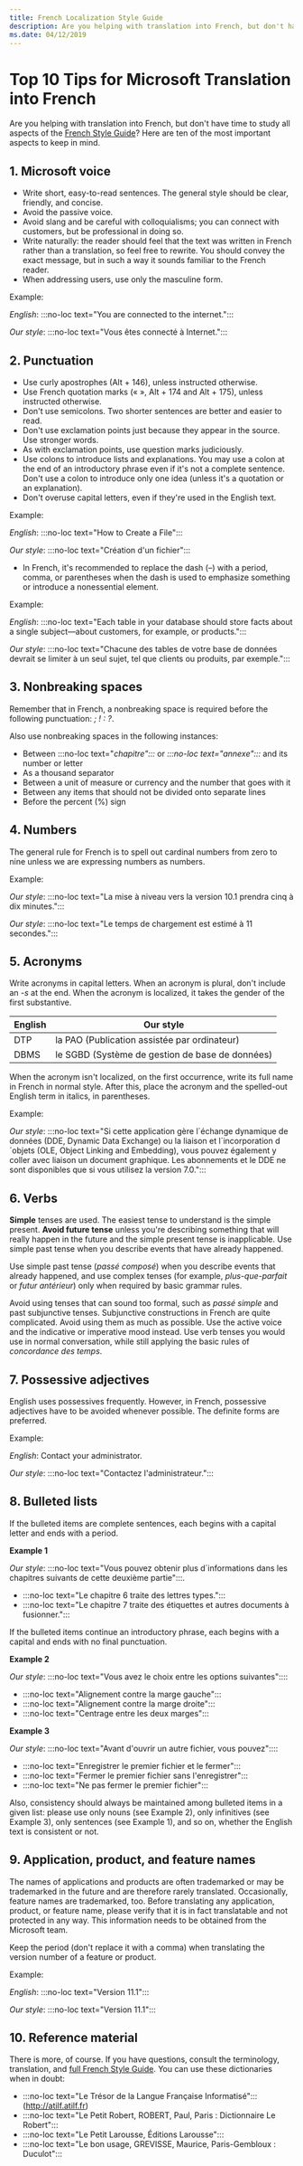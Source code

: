 ```yaml
---
title: French Localization Style Guide
description: Are you helping with translation into French, but don't have time to study all of the French Style Guide? Here are the ten most important aspects.
ms.date: 04/12/2019
---
```


# Top 10 Tips for Microsoft Translation into French

Are you helping with translation into French, but don't have time to study all aspects of the [French Style Guide](../../reference/microsoft-style-guides.md)? Here are ten of the most important aspects to keep in mind.

## 1. Microsoft voice

- Write short, easy-to-read sentences. The general style should be clear, friendly, and concise.
- Avoid the passive voice.
- Avoid slang and be careful with colloquialisms; you can connect with customers, but be professional in doing so.
- Write naturally: the reader should feel that the text was written in French rather than a translation, so feel free to rewrite. You should convey the exact message, but in such a way it sounds familiar to the French reader.
- When addressing users, use only the masculine form.

Example:

_English_: :::no-loc text="You are connected to the internet.":::

_Our style_: :::no-loc text="Vous êtes connecté à Internet.":::

## 2. Punctuation

- Use curly apostrophes (Alt + 146), unless instructed otherwise.
- Use French quotation marks (« », Alt + 174 and Alt + 175), unless instructed otherwise.
- Don't use semicolons. Two shorter sentences are better and easier to read.
- Don't use exclamation points just because they appear in the source. Use stronger words.
- As with exclamation points, use question marks judiciously.
- Use colons to introduce lists and explanations. You may use a colon at the end of an introductory phrase even if it's not a complete sentence. Don't use a colon to introduce only one idea (unless it's a quotation or an explanation).
- Don't overuse capital letters, even if they're used in the English text.

Example:

_English_: :::no-loc text="How to Create a File":::

_Our style_: :::no-loc text="Création d'un fichier":::

- In French, it's recommended to replace the dash (–) with a period, comma, or parentheses when the dash is used to emphasize something or introduce a nonessential element.

Example:

_English_: :::no-loc text="Each table in your database should store facts about a single subject—about customers, for example, or products.":::

_Our style_: :::no-loc text="Chacune des tables de votre base de données devrait se limiter à un seul sujet, tel que clients ou produits, par exemple.":::

## 3. Nonbreaking spaces

Remember that in French, a nonbreaking space is required before the following punctuation: _; ! : ?_.

Also use nonbreaking spaces in the following instances:

- Between :::no-loc text="_chapitre":::_ or _:::no-loc text="annexe":::_ and its number or letter
- As a thousand separator
- Between a unit of measure or currency and the number that goes with it
- Between any items that should not be divided onto separate lines
- Before the percent (%) sign

## 4. Numbers

The general rule for French is to spell out cardinal numbers from zero to nine unless we are expressing numbers as numbers.

Example:

_Our style_: :::no-loc text="La mise à niveau vers la version 10.1 prendra cinq à dix minutes.":::

_Our style_: :::no-loc text="Le temps de chargement est estimé à 11 secondes.":::

## 5. Acronyms

Write acronyms in capital letters. When an acronym is plural, don't include an _-s_ at the end. When the acronym is localized, it takes the gender of the first substantive.

|English|Our style|
|---|---|
|DTP|la PAO (Publication assistée par ordinateur)|
|DBMS|le SGBD (Système de gestion de base de données)|

When the acronym isn't localized, on the first occurrence, write its full name in French in normal style. After this, place the acronym and the spelled-out English term in italics, in parentheses.

Example:

_Our style_: :::no-loc text="Si cette application gère l´échange dynamique de données (DDE, Dynamic Data Exchange) ou la liaison et l´incorporation d´objets (OLE, Object Linking and Embedding), vous pouvez également y coller avec liaison un document graphique. Les abonnements et le DDE ne sont disponibles que si vous utilisez la version 7.0.":::

## 6. Verbs

**Simple** tenses are used. The easiest tense to understand is the simple present. **Avoid future tense** unless you're describing something that will really happen in the future and the simple present tense is inapplicable. Use simple past tense when you describe events that have already happened.

Use simple past tense (_passé composé_) when you describe events that already happened, and use complex tenses (for example, _plus-que-parfait_ or _futur antérieur_) only when required by basic grammar rules.

Avoid using tenses that can sound too formal, such as _passé simple_ and past subjunctive tenses. Subjunctive constructions in French are quite complicated. Avoid using them as much as possible. Use the active voice and the indicative or imperative mood instead. Use verb tenses you would use in normal conversation, while still applying the basic rules of _concordance des temps_.

## 7. Possessive adjectives

English uses possessives frequently. However, in French, possessive adjectives have to be avoided whenever possible. The definite forms are preferred.

Example:

_English_: Contact your administrator.

_Our style_: :::no-loc text="Contactez l'administrateur.":::

## 8. Bulleted lists

If the bulleted items are complete sentences, each begins with a capital letter and ends with a period.

**Example 1**

_Our style_: :::no-loc text="Vous pouvez obtenir plus d´informations dans les chapitres suivants de cette deuxième partie":::.

- :::no-loc text="Le chapitre 6 traite des lettres types.":::
- :::no-loc text="Le chapitre 7 traite des étiquettes et autres documents à fusionner.":::

If the bulleted items continue an introductory phrase, each begins with a capital and ends with no final punctuation.

**Example 2**

_Our style_: :::no-loc text="Vous avez le choix entre les options suivantes"::::

- :::no-loc text="Alignement contre la marge gauche":::
- :::no-loc text="Alignement contre la marge droite":::
- :::no-loc text="Centrage entre les deux marges":::

**Example 3**

_Our style_: :::no-loc text="Avant d'ouvrir un autre fichier, vous pouvez"::::

- :::no-loc text="Enregistrer le premier fichier et le fermer":::
- :::no-loc text="Fermer le premier fichier sans l'enregistrer":::
- :::no-loc text="Ne pas fermer le premier fichier":::

Also, consistency should always be maintained among bulleted items in a given list: please use only nouns (see Example 2), only infinitives (see Example 3), only sentences (see Example 1), and so on, whether the English text is consistent or not.

## 9. Application, product, and feature names

The names of applications and products are often trademarked or may be trademarked in the future and are therefore rarely translated. Occasionally, feature names are trademarked, too. Before translating any application, product, or feature name, please verify that it is in fact translatable and not protected in any way. This information needs to be obtained from the Microsoft team.

Keep the period (don't replace it with a comma) when translating the version number of a feature or product.

Example:

_English_: :::no-loc text="Version 11.1":::

_Our style_: :::no-loc text="Version 11.1":::

## 10. Reference material

There is more, of course. If you have questions, consult the terminology, translation, and [full French Style Guide](../../reference/microsoft-style-guides.md). You can use these dictionaries when in doubt:

- :::no-loc text="Le Trésor de la Langue Française Informatisé"::: (<http://atilf.atilf.fr>)
- :::no-loc text="Le Petit Robert, ROBERT, Paul, Paris : Dictionnaire Le Robert":::
- :::no-loc text="Le Petit Larousse, Éditions Larousse":::
- :::no-loc text="Le bon usage, GREVISSE, Maurice, Paris-Gembloux : Duculot":::
